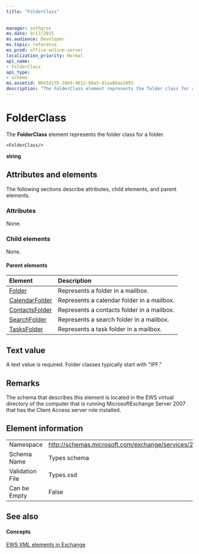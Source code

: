 ```yaml
---
title: "FolderClass"
 
 
manager: sethgros
ms.date: 9/17/2015
ms.audience: Developer
ms.topic: reference
ms.prod: office-online-server
localization_priority: Normal
api_name:
- FolderClass
api_type:
- schema
ms.assetid: 0041d135-2869-4612-89a5-d1aa86aa1093
description: "The FolderClass element represents the folder class for a folder."
---
```


# FolderClass

The **FolderClass** element represents the folder class for a folder. 
  
```
<FolderClass/>
```

 **string**
## Attributes and elements

The following sections describe attributes, child elements, and parent elements.
  
### Attributes

None.
  
### Child elements

None.
  
#### Parent elements

|**Element**|**Description**|
|:-----|:-----|
|[Folder](folder.md) <br/> |Represents a folder in a mailbox.  <br/> |
|[CalendarFolder](calendarfolder.md) <br/> |Represents a calendar folder in a mailbox.  <br/> |
|[ContactsFolder](contactsfolder.md) <br/> |Represents a contacts folder in a mailbox.  <br/> |
|[SearchFolder](searchfolder.md) <br/> |Represents a search folder in a mailbox.  <br/> |
|[TasksFolder](tasksfolder.md) <br/> |Represents a task folder in a mailbox.  <br/> |
   
## Text value

A text value is required. Folder classes typically start with "IPF."
  
## Remarks

The schema that describes this element is located in the EWS virtual directory of the computer that is running MicrosoftExchange Server 2007 that has the Client Access server role installed.
  
## Element information

|||
|:-----|:-----|
|Namespace  <br/> |http://schemas.microsoft.com/exchange/services/2006/types  <br/> |
|Schema Name  <br/> |Types schema  <br/> |
|Validation File  <br/> |Types.xsd  <br/> |
|Can be Empty  <br/> |False  <br/> |
   
## See also

#### Concepts

[EWS XML elements in Exchange](ews-xml-elements-in-exchange.md)

